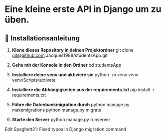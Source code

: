# Eine kleine erste API in Django um zu üben.


## 🚀 Installationsanleitung

1. **Klone dieses Repository in deinen Projektordner**
git clone git@github.com:Jacques1988/studentsApp.git


2. **Gehe mit der Konsole in den Ordner**
cd studentsApp

3. **Installiere deine venv und aktiviere sie**
python -m venv venv
venv/Scripts/activate

4. **Installiere die Abhängigkeiten aus der requirements.txt**
pip install -r requirements.txt

5. **Führe die Datenbankmigration durch**
python manage.py makemigrations
python manage.py migrate

6. **Starte den Server**
python manage.py runserver


Edit Spaghett21: Fixed typos in Django migration command
